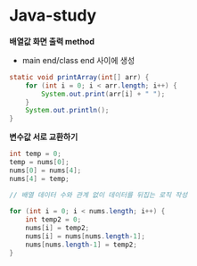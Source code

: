 # Java-study
**배열값 화면 출력 method**
- main end/class end 사이에 생성
```java
static void printArray(int[] arr) {
	for (int i = 0; i < arr.length; i++) {
		System.out.print(arr[i] + " ");
	}
	System.out.println();
}
```

**변수값 서로 교환하기**
```java
int temp = 0;
temp = nums[0];
nums[0] = nums[4];
nums[4] = temp;
```
```java
// 배열 데이터 수와 관계 없이 데이터를 뒤집는 로직 작성
		
for (int i = 0; i < nums.length; i++) {
	int temp2 = 0;
	nums[i] = temp2;
	nums[i] = nums[nums.length-1];
	nums[nums.length-1] = temp2;
}
```

